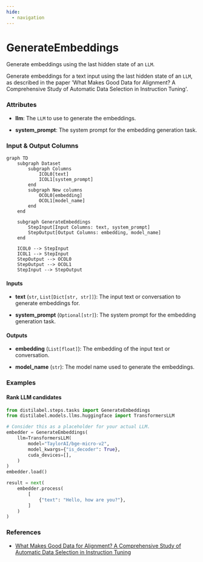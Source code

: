 ```yaml
---
hide:
  - navigation
---
```

# GenerateEmbeddings

Generate embeddings using the last hidden state of an `LLM`.



Generate embeddings for a text input using the last hidden state of an `LLM`, as
    described in the paper 'What Makes Good Data for Alignment? A Comprehensive Study of
    Automatic Data Selection in Instruction Tuning'.





### Attributes

- **llm**: The `LLM` to use to generate the embeddings.

- **system_prompt**: The system prompt for the embedding generation task.





### Input & Output Columns

``` mermaid
graph TD
	subgraph Dataset
		subgraph Columns
			ICOL0[text]
			ICOL1[system_prompt]
		end
		subgraph New columns
			OCOL0[embedding]
			OCOL1[model_name]
		end
	end

	subgraph GenerateEmbeddings
		StepInput[Input Columns: text, system_prompt]
		StepOutput[Output Columns: embedding, model_name]
	end

	ICOL0 --> StepInput
	ICOL1 --> StepInput
	StepOutput --> OCOL0
	StepOutput --> OCOL1
	StepInput --> StepOutput

```


#### Inputs


- **text** (`str`, `List[Dict[str, str]]`): The input text or conversation to generate  embeddings for.

- **system_prompt** (`Optional[str]`): The system prompt for the embedding generation task.




#### Outputs


- **embedding** (`List[float]`): The embedding of the input text or conversation.

- **model_name** (`str`): The model name used to generate the embeddings.





### Examples


#### Rank LLM candidates
```python
from distilabel.steps.tasks import GenerateEmbeddings
from distilabel.models.llms.huggingface import TransformersLLM

# Consider this as a placeholder for your actual LLM.
embedder = GenerateEmbeddings(
    llm=TransformersLLM(
        model="TaylorAI/bge-micro-v2",
        model_kwargs={"is_decoder": True},
        cuda_devices=[],
    )
)
embedder.load()

result = next(
    embedder.process(
        [
            {"text": "Hello, how are you?"},
        ]
    )
)
```




### References

- [What Makes Good Data for Alignment? A Comprehensive Study of Automatic Data Selection in Instruction Tuning](https://arxiv.org/abs/2312.15685)


